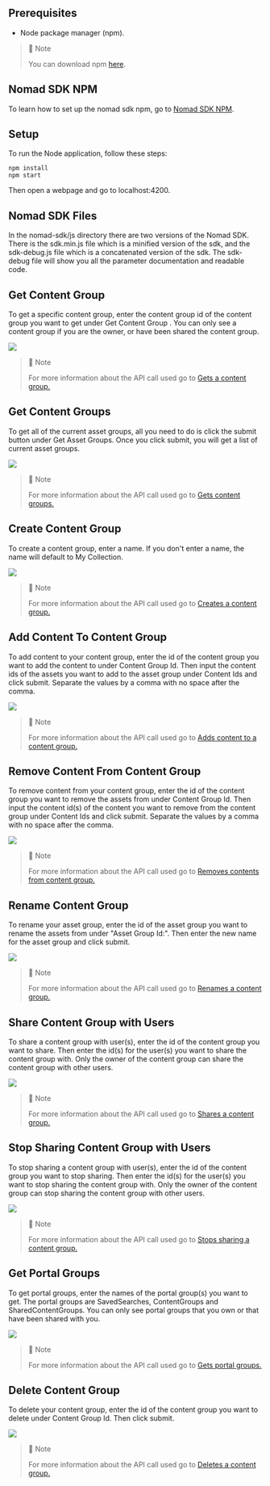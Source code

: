## Prerequisites

- Node package manager (npm).

> 📘 Note
> 
> You can download npm [here](https://nodejs.org/en/download).

## Nomad SDK NPM

To learn how to set up the nomad sdk npm, go to [Nomad SDK NPM](doc:nomad-sdk).

## Setup

To run the Node application, follow these steps:
```
npm install
npm start
```

Then open a webpage and go to localhost:4200.

## Nomad SDK Files

In the nomad-sdk/js directory there are two versions of the Nomad SDK. There is the sdk.min.js file which is a minified version of the sdk, and the sdk-debug.js file which is a concatenated version of the sdk. The sdk-debug file will show you all the parameter documentation and readable code.

## Get Content Group

To get a specific content group,  enter the content group id of the content group you want to get under Get Content Group . You can only see a content group if you are the owner, or have been shared the content group.

![](images/get-content-group.png)

> 📘 Note
> 
> For more information about the API call used go to [Gets a content group.](ref:getcontentgroup)

## Get Content Groups

To get all of the current asset groups, all you need to do is click the submit button under Get Asset Groups. Once you click submit, you will get a list of current asset groups.

![](images/get-content-groups.png)

> 📘 Note
> 
> For more information about the API call used go to [Gets content groups.](ref:getcontentgroups)

## Create Content Group

To create a content group, enter a name. If you don't enter a name, the name will default to My Collection.

![](images/create-content-group.png)

> 📘 Note
> 
> For more information about the API call used go to [Creates a content group.](ref:createcontentgroup)

## Add Content To Content Group

To add content to your content group, enter the id of the content group you want to add the content to under Content Group Id. Then input the content ids of the assets you want to add to the asset group under Content Ids and click submit. Separate the values by a comma with no space after the comma.

![](images/add-content-to-content-group.png)

> 📘 Note
> 
> For more information about the API call used go to [Adds content to a content group.](ref:addcontenttocontentgroup)

## Remove Content From Content Group

To remove content from your content group, enter the id of the content group you want to remove the assets from under Content Group Id. Then input the content id(s) of the content you want to remove from the content group under Content Ids and click submit. Separate the values by a comma with no space after the comma.

![](images/remove-content-from-content-group.png)

> 📘 Note
> 
> For more information about the API call used go to [Removes contents from content group.](ref:removecontentsfromcontentgroups)

## Rename Content Group

To rename your asset group, enter the id of the asset group you want to rename the assets from under "Asset Group Id:". Then enter the new name for the asset group and click submit.

![](images/rename-content-group.png)

> 📘 Note
> 
> For more information about the API call used go to [Renames a content group.](ref:renamecontentgroup)

## Share Content Group with Users

To share a content group with user(s), enter the id of the content group you want to share. Then enter the id(s) for the user(s) you want to share the content group with. Only the owner of the content group can share the content group with other users.

![](images/share-content-group.png)

> 📘 Note
> 
> For more information about the API call used go to [Shares a content group.](ref:sharecontentgroup)

## Stop Sharing Content Group with Users

To stop sharing a content group with user(s), enter the id of the content group you want to stop sharing. Then enter the id(s) for the user(s) you want to stop sharing the content group with. Only the owner of the content group can stop sharing the content group with other users.

![](images/stop-sharing-content-group.png)

> 📘 Note
> 
> For more information about the API call used go to [Stops sharing a content group.](ref:stopsharingcontentgroup)

## Get Portal Groups

To get portal groups, enter the names of the portal group(s) you want to get. The portal groups are SavedSearches, ContentGroups and SharedContentGroups. You can only see portal groups that you own or that have been shared with you.

![](images/get-portal-groups.png)

> 📘 Note
> 
> For more information about the API call used go to [Gets portal groups.](ref:getportalgroups)

## Delete Content Group

To delete your content group, enter the id of the content group you want to delete under Content Group Id. Then click submit.

![](images/delete-content-group.png)

> 📘 Note
> 
> For more information about the API call used go to [Deletes a content group.](ref:deletecontentgroup)